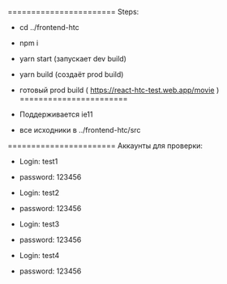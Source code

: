 =======================
Steps:

- cd ../frontend-htc
- npm i
- yarn start (запускает dev build)
- yarn build (создаёт prod build)
- готовый prod build ( https://react-htc-test.web.app/movie )
=======================

- Поддерживается ie11
- все исходники в ../frontend-htc/src

=======================
Аккаунты для проверки:

- Login:    test1
- password: 123456

- Login:    test2
- password: 123456

- Login:    test3
- password: 123456

- Login:    test4
- password: 123456